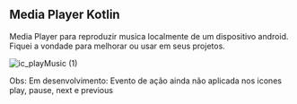 ## Media Player Kotlin
Media Player para reproduzir musica localmente de um dispositivo android. Fiquei a vondade para melhorar ou usar em seus projetos.

![ic_playMusic (1)](https://user-images.githubusercontent.com/72363971/113521924-16217080-9573-11eb-84fa-24464304907d.png)

Obs: Em desenvolvimento: Evento de ação ainda não aplicada nos icones play, pause, next e previous
